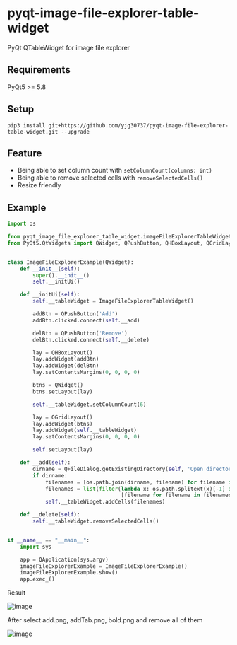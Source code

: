 # pyqt-image-file-explorer-table-widget
PyQt QTableWidget for image file explorer

## Requirements
PyQt5 >= 5.8

## Setup
```pip3 install git+https://github.com/yjg30737/pyqt-image-file-explorer-table-widget.git --upgrade```

## Feature
* Being able to set column count with ```setColumnCount(columns: int)```
* Being able to remove selected cells with ```removeSelectedCells()```
* Resize friendly

## Example
```python
import os

from pyqt_image_file_explorer_table_widget.imageFileExplorerTableWidget import ImageFileExplorerTableWidget
from PyQt5.QtWidgets import QWidget, QPushButton, QHBoxLayout, QGridLayout, QFileDialog, QApplication


class ImageFileExplorerExample(QWidget):
    def __init__(self):
        super().__init__()
        self.__initUi()

    def __initUi(self):
        self.__tableWidget = ImageFileExplorerTableWidget()

        addBtn = QPushButton('Add')
        addBtn.clicked.connect(self.__add)

        delBtn = QPushButton('Remove')
        delBtn.clicked.connect(self.__delete)

        lay = QHBoxLayout()
        lay.addWidget(addBtn)
        lay.addWidget(delBtn)
        lay.setContentsMargins(0, 0, 0, 0)

        btns = QWidget()
        btns.setLayout(lay)

        self.__tableWidget.setColumnCount(6)

        lay = QGridLayout()
        lay.addWidget(btns)
        lay.addWidget(self.__tableWidget)
        lay.setContentsMargins(0, 0, 0, 0)

        self.setLayout(lay)

    def __add(self):
        dirname = QFileDialog.getExistingDirectory(self, 'Open directory', '')
        if dirname:
            filenames = [os.path.join(dirname, filename) for filename in os.listdir(dirname)]
            filenames = list(filter(lambda x: os.path.splitext(x)[-1] in ['.png'],
                                    [filename for filename in filenames])) # In this example, png only
            self.__tableWidget.addCells(filenames)

    def __delete(self):
        self.__tableWidget.removeSelectedCells()


if __name__ == "__main__":
    import sys

    app = QApplication(sys.argv)
    imageFileExplorerExample = ImageFileExplorerExample()
    imageFileExplorerExample.show()
    app.exec_()
```

Result

![image](https://user-images.githubusercontent.com/55078043/146850027-f3f68b75-ec47-406d-ae54-0cf5f2cbf31d.png)

After select add.png, addTab.png, bold.png and remove all of them

![image](https://user-images.githubusercontent.com/55078043/146850857-92c70721-0e19-472d-af1d-49b2ed583c4f.png)

